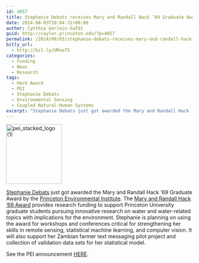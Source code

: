 ```yaml
---
id: 4057
title: Stephanie Debats receives Mary and Randall Hack ‘69 Graduate Award
date: 2014-08-03T20:04:31+00:00
author: Cynthia Gerlein-Safdi
guid: http://caylor.princeton.edu/?p=4057
permalink: /2014/08/03/stephanie-debats-receives-mary-and-randall-hack-69-graduate-award/
bitly_url:
  - http://bit.ly/UMxe7S
categories:
  - Funding
  - News
  - Research
tags:
  - Hack Award
  - PEI
  - Stephanie Debats
  - Environmental Sensing
  - Coupled Natural-Human Systems
excerpt: "Stephanie Debats just got awarded the Mary and Randall Hack ‘69 Graduate Award by the Princeton Environmental Institute."
---
```

[<img class="alignleft size-full wp-image-2981" src="http://caylor.eri.ucsb.edu/wp-content/uploads/2013/04/pei_stacked_logo-1.jpg" alt="pei_stacked_logo (1)" width="150" height="161" />](http://caylor.eri.ucsb.edu/wp-content/uploads/2013/04/pei_stacked_logo-1.jpg)

<a href="http://caylor.eri.ucsb.edu/portfolio-item/stephanie-debats-phd-student/" target="_blank">Stephanie Debats</a> just got awarded the Mary and Randall Hack ‘69 Graduate Award by the <a href="https://www.princeton.edu/pei/grads/" target="_blank">Princeton Environmental Institute</a>.<!--more--> The <a href="http://www.princeton.edu/pei/grads/fellowships-awards/hack-graduate-award/" target="_blank">Mary and Randall Hack &#8217;69 Award</a> provides research funding to support Princeton University graduate students pursuing innovative research on water and water-related topics with implications for the environment. Stephanie is planning on using the award for workshops and conferences critical for strengthening her skills in remote sensing, statistical machine learning, and computer vision. It will also support her Zambian farmer text messaging pilot project and collection of validation data sets for her statistical model.

See the PEI announcement <a href="http://www.princeton.edu/pei/news/archive/?id=13232" target="_blank">HERE</a>.

&nbsp;